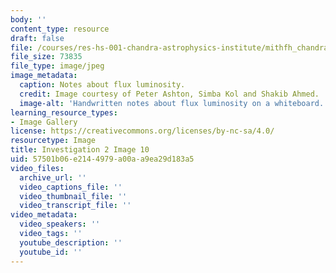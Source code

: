 ```yaml
---
body: ''
content_type: resource
draft: false
file: /courses/res-hs-001-chandra-astrophysics-institute/mithfh_chandra_inv2_10.jpg
file_size: 73835
file_type: image/jpeg
image_metadata:
  caption: Notes about flux luminosity.
  credit: Image courtesy of Peter Ashton, Simba Kol and Shakib Ahmed.
  image-alt: 'Handwritten notes about flux luminosity on a whiteboard. '
learning_resource_types:
- Image Gallery
license: https://creativecommons.org/licenses/by-nc-sa/4.0/
resourcetype: Image
title: Investigation 2 Image 10
uid: 57501b06-e214-4979-a00a-a9ea29d183a5
video_files:
  archive_url: ''
  video_captions_file: ''
  video_thumbnail_file: ''
  video_transcript_file: ''
video_metadata:
  video_speakers: ''
  video_tags: ''
  youtube_description: ''
  youtube_id: ''
---
```

